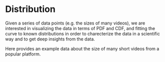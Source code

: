 # Distribution
Given a series of data points (e.g. the sizes of many videos), we are interested in visualizing the data in terms of PDF and CDF, and fitting the curve to known distributions in order to charecterize the data in a scientific way and to get deep insights from the data.

Here provides an example data about the size of many short videos from a popular platform. 
